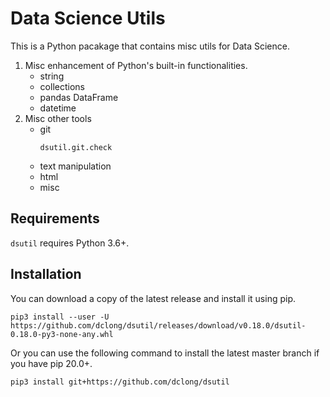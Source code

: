 # Data Science Utils

This is a Python pacakage that contains misc utils for Data Science.

1. Misc enhancement of Python's built-in functionalities.
    - string
    - collections
    - pandas DataFrame
    - datetime
2. Misc other tools
    - git
      ```
      dsutil.git.check
      ```
    - text manipulation
    - html
    - misc
    
## Requirements
`dsutil` requires Python 3.6+. 

## Installation

You can download a copy of the latest release and install it using pip.
```
pip3 install --user -U https://github.com/dclong/dsutil/releases/download/v0.18.0/dsutil-0.18.0-py3-none-any.whl
```
Or you can use the following command to install the latest master branch
if you have pip 20.0+.
```
pip3 install git+https://github.com/dclong/dsutil
```
